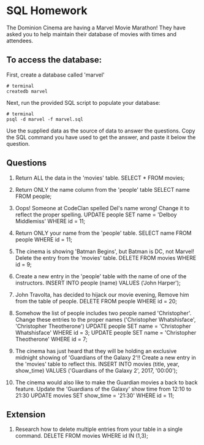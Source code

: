 # SQL Homework

The Dominion Cinema are having a Marvel Movie Marathon! They have asked you to help maintain their database of movies with times and attendees.

## To access the database:

First, create a database called 'marvel'

```
# terminal
createdb marvel
```

Next, run the provided SQL script to populate your database:

```
# terminal
psql -d marvel -f marvel.sql
```

Use the supplied data as the source of data to answer the questions.  Copy the SQL command you have used to get the answer, and paste it below the question.

## Questions

1. Return ALL the data in the 'movies' table.
  SELECT * FROM movies;

2. Return ONLY the name column from the 'people' table
  SELECT name FROM people;

3. Oops! Someone at CodeClan spelled Del's name wrong! Change it to reflect the proper spelling.
  UPDATE people SET name = 'Delboy Middlemiss' WHERE id = 11;

4. Return ONLY your name from the 'people' table.
  SELECT name FROM people WHERE id = 11;

5. The cinema is showing 'Batman Begins', but Batman is DC, not Marvel! Delete the entry from the 'movies' table.
  DELETE FROM movies WHERE id = 9;

6. Create a new entry in the 'people' table with the name of one of the instructors.
  INSERT INTO people (name) VALUES ('John Harper');

7. John Travolta, has decided to hijack our movie evening, Remove him from the table of people.
  DELETE FROM people WHERE id = 20;

8. Somehow the list of people includes two people named 'Christopher'. Change these entries to the proper names ('Christopher Whatshisface', 'Christopher Theotherone')
  UPDATE people SET name = 'Christopher Whatshisface' WHERE id = 3;
  UPDATE people SET name = 'Christopher Theotherone' WHERE id = 7;

9. The cinema has just heard that they will be holding an exclusive midnight showing of 'Guardians of the Galaxy 2'!! Create a new entry in the 'movies' table to reflect this.
  INSERT INTO movies (title, year, show_time) VALUES ('Guardians of the Galaxy 2', 2017, '00:00');

10. The cinema would also like to make the Guardian movies a back to back feature. Update the 'Guardians of the Galaxy' show time from 12:10 to 21:30
  UPDATE movies SET show_time = '21:30' WHERE id = 11;

## Extension

1. Research how to delete multiple entries from your table in a single command.
  DELETE FROM movies WHERE id IN (1,3);

